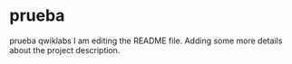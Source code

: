 # prueba
prueba qwiklabs
I am editing the README file. Adding some more details about the project description.
